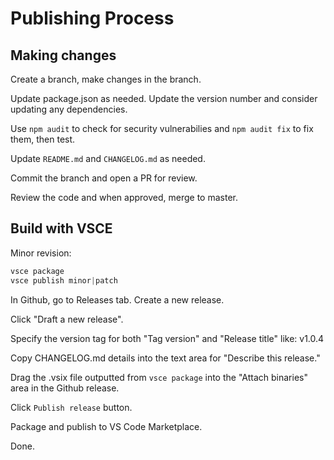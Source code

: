 # Publishing Process

## Making changes

Create a branch, make changes in the branch.

Update package.json as needed. Update the version number and consider updating any dependencies.

Use `npm audit` to check for security vulnerabilies and `npm audit fix` to fix them, then test.

Update `README.md` and `CHANGELOG.md` as needed.

Commit the branch and open a PR for review.

Review the code and when approved, merge to master.

## Build with VSCE

Minor revision:

```powershell
vsce package
vsce publish minor|patch
```

In Github, go to Releases tab. Create a new release.

Click "Draft a new release".

Specify the version tag for both "Tag version" and "Release title" like: v1.0.4

Copy CHANGELOG.md details into the text area for "Describe this release."

Drag the .vsix file outputted from `vsce package` into the "Attach binaries" area in the Github release.

Click `Publish release` button.

Package and publish to VS Code Marketplace.

Done.
